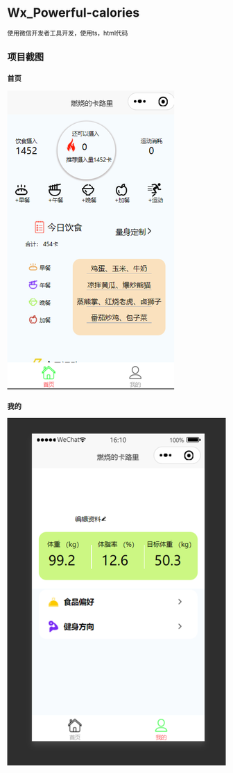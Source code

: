 
# Wx_Powerful-calories
使用微信开发者工具开发，使用ts，html代码

## 项目截图

### 首页
![](./imgs/page1.png)

### 我的
![](./imgs/pgae2.png)